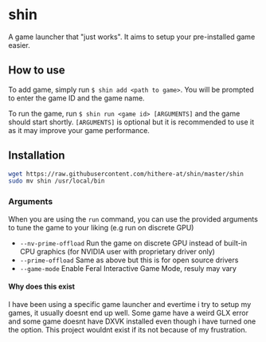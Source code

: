 # shin
A game launcher that "just works". It aims to setup your pre-installed game easier.

## How to use
To add game, simply run `$ shin add <path to game>`. You will be prompted to enter the game ID and the game name.

To run the game, run `$ shin run <game id> [ARGUMENTS]` and the game should start shortly. `[ARGUMENTS]`  is optional but it is recommended to use it as it may improve your game performance.

## Installation
```sh
wget https://raw.githubusercontent.com/hithere-at/shin/master/shin
sudo mv shin /usr/local/bin
```

### Arguments
When you are using the `run` command, you can use the provided arguments to tune the game to your liking (e.g run on discrete GPU)

- `--nv-prime-offload` Run the game on discrete GPU instead of built-in CPU graphics (for NVIDIA user with proprietary driver only)
- `--prime-offload` Same as above but this is for open source drivers
- `--game-mode` Enable Feral Interactive Game Mode, resuly may vary

#### Why does this exist
I have been using a specific game launcher and evertime i try to setup my games, it usually doesnt end up well. Some game have a weird GLX error and some game doesnt have DXVK installed even though i have turned one the option. This project wouldnt exist if its not because of my frustration.

